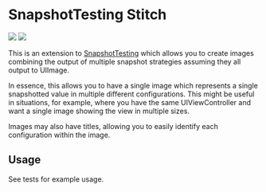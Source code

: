 # SnapshotTesting Stitch

[![](https://img.shields.io/endpoint?url=https%3A%2F%2Fswiftpackageindex.com%2Fapi%2Fpackages%2FSherlouk%2Fswift-snapshot-testing-stitch%2Fbadge%3Ftype%3Dswift-versions)](https://swiftpackageindex.com/Sherlouk/swift-snapshot-testing-stitch) [![](https://img.shields.io/endpoint?url=https%3A%2F%2Fswiftpackageindex.com%2Fapi%2Fpackages%2FSherlouk%2Fswift-snapshot-testing-stitch%2Fbadge%3Ftype%3Dplatforms)](https://swiftpackageindex.com/Sherlouk/swift-snapshot-testing-stitch)

This is an extension to [SnapshotTesting](https://github.com/pointfreeco/swift-snapshot-testing) which allows you to create images combining the output of multiple snapshot strategies assuming they all output to UIImage.

In essence, this allows you to have a single image which represents a single snapshotted value in multiple different configurations. This might be useful in situations, for example, where you have the same UIViewController and want a single image showing the view in multiple sizes.

Images may also have titles, allowing you to easily identify each configuration within the image.

## Usage

See tests for example usage.
